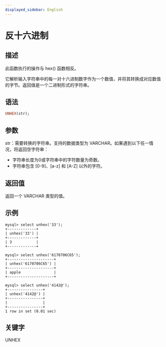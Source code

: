 ```yaml
---
displayed_sidebar: English
---
```


# 反十六进制

## 描述

此函数执行的操作与 hex() 函数相反。

它解析输入字符串中的每一对十六进制数字作为一个数值，并将其转换成对应数值的字节。返回值是一个二进制形式的字符串。

## 语法

```Haskell
UNHEX(str);
```

## 参数

str：需要转换的字符串。支持的数据类型为 VARCHAR。如果遇到以下任一情况，将返回空字符串：

- 字符串长度为0或字符串中的字符数量为奇数。
- 字符串包含 [0-9]、[a-z] 和 [A-Z] 以外的字符。

## 返回值

返回一个 VARCHAR 类型的值。

## 示例

```Plain
mysql> select unhex('33');
+-------------+
| unhex('33') |
+-------------+
| 3           |
+-------------+

mysql> select unhex('6170706C65');
+---------------------+
| unhex('6170706C65') |
+---------------------+
| apple               |
+---------------------+

mysql> select unhex('4142@');
+----------------+
| unhex('4142@') |
+----------------+
|                |
+----------------+
1 row in set (0.01 sec)
```

## 关键字

UNHEX
